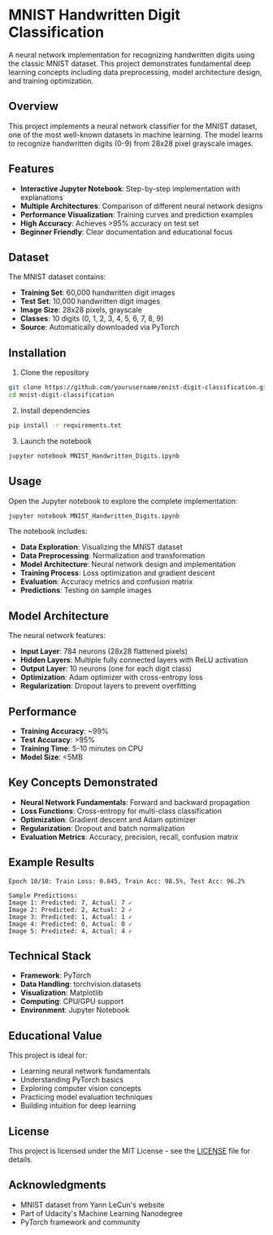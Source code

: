 # MNIST Handwritten Digit Classification

A neural network implementation for recognizing handwritten digits using the classic MNIST dataset. This project demonstrates fundamental deep learning concepts including data preprocessing, model architecture design, and training optimization.

## Overview

This project implements a neural network classifier for the MNIST dataset, one of the most well-known datasets in machine learning. The model learns to recognize handwritten digits (0-9) from 28x28 pixel grayscale images.

## Features

- **Interactive Jupyter Notebook**: Step-by-step implementation with explanations
- **Multiple Architectures**: Comparison of different neural network designs
- **Performance Visualization**: Training curves and prediction examples
- **High Accuracy**: Achieves >95% accuracy on test set
- **Beginner Friendly**: Clear documentation and educational focus

## Dataset

The MNIST dataset contains:

- **Training Set**: 60,000 handwritten digit images
- **Test Set**: 10,000 handwritten digit images
- **Image Size**: 28x28 pixels, grayscale
- **Classes**: 10 digits (0, 1, 2, 3, 4, 5, 6, 7, 8, 9)
- **Source**: Automatically downloaded via PyTorch

## Installation

1. Clone the repository

```bash
git clone https://github.com/yourusername/mnist-digit-classification.git
cd mnist-digit-classification
```

2. Install dependencies

```bash
pip install -r requirements.txt
```

3. Launch the notebook

```bash
jupyter notebook MNIST_Handwritten_Digits.ipynb
```

## Usage

Open the Jupyter notebook to explore the complete implementation:

```bash
jupyter notebook MNIST_Handwritten_Digits.ipynb
```

The notebook includes:

- **Data Exploration**: Visualizing the MNIST dataset
- **Data Preprocessing**: Normalization and transformation
- **Model Architecture**: Neural network design and implementation
- **Training Process**: Loss optimization and gradient descent
- **Evaluation**: Accuracy metrics and confusion matrix
- **Predictions**: Testing on sample images

## Model Architecture

The neural network features:

- **Input Layer**: 784 neurons (28x28 flattened pixels)
- **Hidden Layers**: Multiple fully connected layers with ReLU activation
- **Output Layer**: 10 neurons (one for each digit class)
- **Optimization**: Adam optimizer with cross-entropy loss
- **Regularization**: Dropout layers to prevent overfitting

## Performance

- **Training Accuracy**: ~99%
- **Test Accuracy**: >95%
- **Training Time**: 5-10 minutes on CPU
- **Model Size**: <5MB

## Key Concepts Demonstrated

- **Neural Network Fundamentals**: Forward and backward propagation
- **Loss Functions**: Cross-entropy for multi-class classification
- **Optimization**: Gradient descent and Adam optimizer
- **Regularization**: Dropout and batch normalization
- **Evaluation Metrics**: Accuracy, precision, recall, confusion matrix

## Example Results

```text
Epoch 10/10: Train Loss: 0.045, Train Acc: 98.5%, Test Acc: 96.2%

Sample Predictions:
Image 1: Predicted: 7, Actual: 7 ✓
Image 2: Predicted: 2, Actual: 2 ✓
Image 3: Predicted: 1, Actual: 1 ✓
Image 4: Predicted: 0, Actual: 0 ✓
Image 5: Predicted: 4, Actual: 4 ✓
```

## Technical Stack

- **Framework**: PyTorch
- **Data Handling**: torchvision.datasets
- **Visualization**: Matplotlib
- **Computing**: CPU/GPU support
- **Environment**: Jupyter Notebook

## Educational Value

This project is ideal for:

- Learning neural network fundamentals
- Understanding PyTorch basics
- Exploring computer vision concepts
- Practicing model evaluation techniques
- Building intuition for deep learning

## License

This project is licensed under the MIT License - see the [LICENSE](LICENSE) file for details.

## Acknowledgments

- MNIST dataset from Yann LeCun's website
- Part of Udacity's Machine Learning Nanodegree
- PyTorch framework and community
